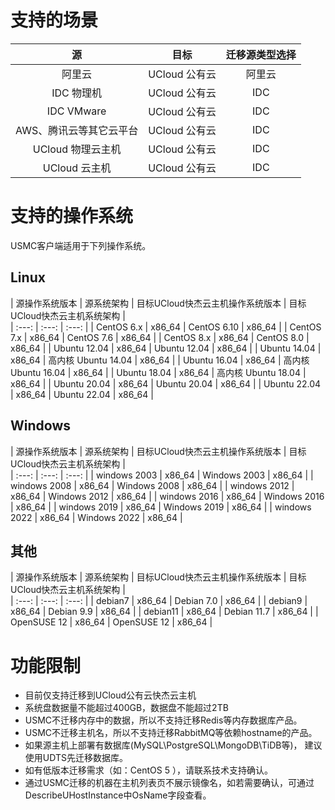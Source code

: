 # 支持的场景

| 源 | 目标 | 迁移源类型选择 |   
| :---: | :---: | :---: |
| 阿里云 | UCloud 公有云 | 阿里云 |
| IDC 物理机 | UCloud 公有云 | IDC |
| IDC VMware | UCloud 公有云 | IDC |
| AWS、腾讯云等其它云平台 | UCloud 公有云 | IDC |
| UCloud 物理云主机 | UCloud 公有云 |IDC | 
| UCloud 云主机 | UCloud 公有云 |IDC | 

# 支持的操作系统

USMC客户端适用于下列操作系统。

## Linux
| 源操作系统版本 | 源系统架构 | 目标UCloud快杰云主机操作系统版本 | 目标UCloud快杰云主机系统架构 |   
| :---: | :---: | :---: |
| CentOS 6.x | x86_64 | CentOS 6.10 | x86_64 |
| CentOS 7.x | x86_64 | CentOS 7.6 | x86_64 |
| CentOS 8.x | x86_64 | CentOS 8.0 | x86_64 |
| Ubuntu 12.04 | x86_64 | Ubuntu 12.04 | x86_64 |
| Ubuntu 14.04 | x86_64 | 高内核 Ubuntu 14.04 | x86_64 |
| Ubuntu 16.04 | x86_64 | 高内核 Ubuntu 16.04 | x86_64 |
| Ubuntu 18.04 | x86_64 | 高内核 Ubuntu 18.04 | x86_64 |
| Ubuntu 20.04 | x86_64 | Ubuntu 20.04 | x86_64 |
| Ubuntu 22.04 | x86_64 | Ubuntu 22.04 | x86_64 |

## Windows
| 源操作系统版本 | 源系统架构 | 目标UCloud快杰云主机操作系统版本 | 目标UCloud快杰云主机系统架构 |   
| :---: | :---: | :---: |
| windows 2003 | x86_64 | Windows 2003 | x86_64 |
| windows 2008 | x86_64 | Windows 2008 | x86_64 |
| windows 2012 | x86_64 | Windows 2012 | x86_64 |
| windows 2016 | x86_64 | Windows 2016 | x86_64 |
| windows 2019 | x86_64 | Windows 2019 | x86_64 |
| windows 2022 | x86_64 | Windows 2022 | x86_64 |

## 其他
| 源操作系统版本 | 源系统架构 | 目标UCloud快杰云主机操作系统版本 | 目标UCloud快杰云主机系统架构 |   
| :---: | :---: | :---: |
| debian7 | x86_64 | Debian 7.0 | x86_64 |
| debian9 | x86_64 | Debian 9.9 | x86_64 |
| debian11 | x86_64 | Debian 11.7 | x86_64 |
| OpenSUSE 12 | x86_64 | OpenSUSE 12 | x86_64 |

# 功能限制

- 目前仅支持迁移到UCloud公有云快杰云主机
- 系统盘数据量不能超过400GB，数据盘不能超过2TB
- USMC不迁移内存中的数据，所以不支持迁移Redis等内存数据库产品。
- USMC不迁移主机名，所以不支持迁移RabbitMQ等依赖hostname的产品。
- 如果源主机上部署有数据库(MySQL\PostgreSQL\MongoDB\TiDB等)， 建议使用UDTS先迁移数据库。
- 如有低版本迁移需求（如：CentOS 5 ），请联系技术支持确认。
- 通过USMC迁移的机器在主机列表页不展示镜像名，如若需要确认，可通过DescribeUHostInstance中OsName字段查看。
